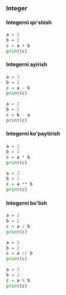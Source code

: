 ### Integer

#### Integerni qo'shish
```python
a = 3
b = 2
c = a + b
print(c)
```
#### Integerni ayirish
```python
a = 3
b = 2
c = a - b
print(c)
```

```python
a = 3
b = 2
c = b - a
print(c)
```
#### Integerni ko'paytirish
```python
a = 3
b = 2
c = a * b
print(c)
```

```python
a = 3
b = 2
c = a ** b
print(c)
```
#### Integerni bo'lish

```python
a = 3
b = 2
c = a / b
print(c)
```

```python
a = 3
b = 2
c = a // b
print(c)
```

```python
a = 3
b = 2
c = a % b
print(c)
```